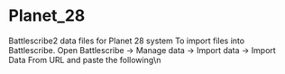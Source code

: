 # Planet_28
Battlescribe2 data files for Planet 28 system
To import files into Battlescribe. Open Battlescribe -> Manage data -> Import data -> Import Data From URL and paste the following\n
